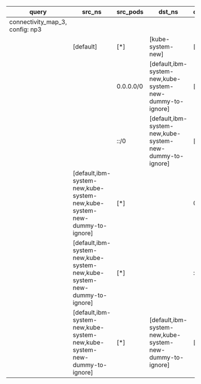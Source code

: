 |query|src_ns|src_pods|dst_ns|dst_pods|connection|
|---|---|---|---|---|---|
|connectivity_map_3, config: np3||||||
||[default]|[*]|[kube-system-new]|[*]|TCP 85-90|
|||0.0.0.0/0|[default,ibm-system-new,kube-system-new-dummy-to-ignore]|[*]|All connections|
|||::/0|[default,ibm-system-new,kube-system-new-dummy-to-ignore]|[*]|All connections|
||[default,ibm-system-new,kube-system-new,kube-system-new-dummy-to-ignore]|[*]||0.0.0.0/0|All connections|
||[default,ibm-system-new,kube-system-new,kube-system-new-dummy-to-ignore]|[*]||::/0|All connections|
||[default,ibm-system-new,kube-system-new,kube-system-new-dummy-to-ignore]|[*]|[default,ibm-system-new,kube-system-new-dummy-to-ignore]|[*]|All connections|
